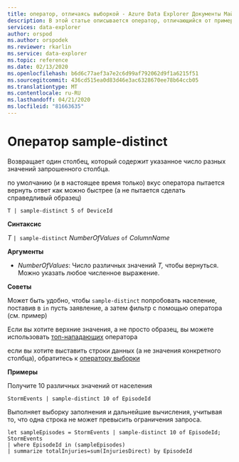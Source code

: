 ```yaml
---
title: оператор, отличаясь выборкой - Azure Data Explorer Документы Майкрософт
description: В этой статье описывается оператор, отличающийся от примеров в Azure Data Explorer.
services: data-explorer
author: orspod
ms.author: orspodek
ms.reviewer: rkarlin
ms.service: data-explorer
ms.topic: reference
ms.date: 02/13/2020
ms.openlocfilehash: b6d6c77aef3a7e2c6d99af792062d9f1a6215f51
ms.sourcegitcommit: 436cd515ea0d83d46e3ac6328670ee78b64ccb05
ms.translationtype: MT
ms.contentlocale: ru-RU
ms.lasthandoff: 04/21/2020
ms.locfileid: "81663635"
---
```

# <a name="sample-distinct-operator"></a>Оператор sample-distinct

Возвращает один столбец, который содержит указанное число разных значений запрошенного столбца. 

по умолчанию (и в настоящее время только) вкус оператора пытается вернуть ответ как можно быстрее (а не пытается сделать справедливый образец)

```kusto
T | sample-distinct 5 of DeviceId
```

**Синтаксис**

*T* `| sample-distinct` *NumberOfValues* `of` *ColumnName*

**Аргументы**
* *NumberOfValues*: Число различных значений *T,* чтобы вернуться. Можно указать любое численное выражение.

**Советы**

 Может быть удобно, чтобы `sample-distinct` попробовать население, поставив в `in` пусть заявление, а затем фильтр с помощью оператора (см. пример) 

 Если вы хотите верхние значения, а не просто образец, вы можете использовать [топ-нападающих](tophittersoperator.md) оператора 

 если вы хотите выставить строки данных (а не значения конкретного столбца), обратитесь к [оператору выборки](sampleoperator.md)

**Примеры**  

Получите 10 различных значений от населения

```kusto
StormEvents | sample-distinct 10 of EpisodeId

```

Выполняет выборку заполнения и дальнейшие вычисления, учитывая то, что одна строка не может превысить ограничения запроса. 

```kusto
let sampleEpisodes = StormEvents | sample-distinct 10 of EpisodeId;
StormEvents 
| where EpisodeId in (sampleEpisodes) 
| summarize totalInjuries=sum(InjuriesDirect) by EpisodeId
```